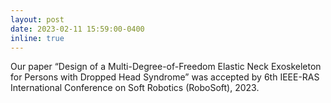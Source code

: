 ```yaml
---
layout: post
date: 2023-02-11 15:59:00-0400
inline: true
---
```


Our paper “Design of a Multi-Degree-of-Freedom Elastic Neck Exoskeleton for Persons with Dropped Head Syndrome” was accepted by 6th IEEE-RAS International Conference on Soft Robotics (RoboSoft), 2023.